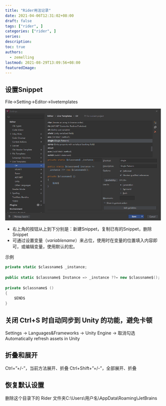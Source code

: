 ```yaml
---
title: "Rider用法记录"
date: 2021-04-06T12:31:02+08:00
draft: false
tags: ["rider", ]
categories: ["rider", ]
series:
description:
toc: true
authors:
  - zemelling
lastmod: 2021-08-29T13:09:56+08:00
featuredImage:
---
```


## 设置Snippet

File->Setting->Editor->livetemplates

![设置Snippet](/images/rider设置snippet-20210406.png)

* 右上角的按钮从上到下分别是：新建Snippet，复制已有的Snippet，删除Snippet
* 可通过设置变量（$variablename$）来占位，使用时在变量的位置填入内容即可，或编辑变量，使用默认的宏。

示例
```c#
private static $classname$ _instance;

public static $classname$ Instance => _instance ??= new $classname$();

private $classname$ ()
{
    $END$
}
```

## 关闭 Ctrl+S 时自动同步到 Unity 的功能，避免卡顿

Settings -> Languages&Frameworks -> Unity Engine -> 取消勾选 Automatically refresh assets in Unity

##  折叠和展开

Ctrl+”+/-”，当前方法展开、折叠
Ctrl+Shift+”+/-”，全部展开、折叠

## 恢复默认设置

删除这个目录下的 Rider 文件夹C:\Users\用户名\AppData\Roaming\JetBrains